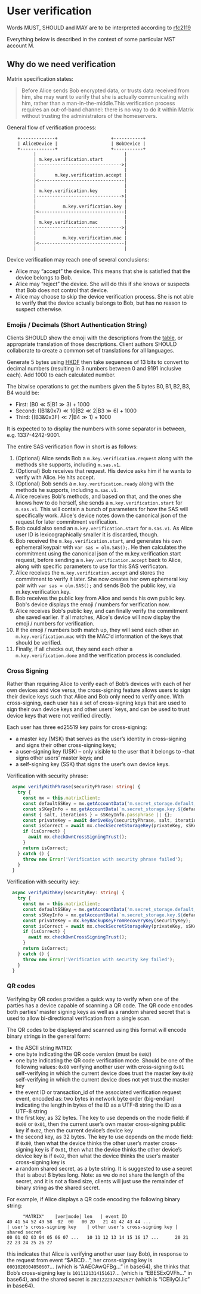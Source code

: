# User verification

Words MUST, SHOULD and MAY are to be interpreted according to [rfc2119](https://datatracker.ietf.org/doc/html/rfc2119)

Everything below is described in the context of some particular MST account M.

## Why do we need verification
Matrix specification states:
> Before Alice sends Bob encrypted data, or trusts data received from him, she may want to verify that she is actually communicating with him, rather than a man-in-the-middle.This verification process requires an out-of-band channel: there is no way to do it within Matrix without trusting the administrators of the homeservers.

General flow of verification process: 
```
    +-------------+                    +-----------+
    | AliceDevice |                    | BobDevice |
    +-------------+                    +-----------+
          |                                 |
          | m.key.verification.start        |
          |-------------------------------->|
          |                                 |
          |       m.key.verification.accept |
          |<--------------------------------|
          |                                 |
          | m.key.verification.key          |
          |-------------------------------->|
          |                                 |
          |          m.key.verification.key |
          |<--------------------------------|
          |                                 |
          | m.key.verification.mac          |
          |-------------------------------->|
          |                                 |
          |          m.key.verification.mac |
          |<--------------------------------|
          |                                 |
```

Device verification may reach one of several conclusions:
- Alice may “accept” the device. This means that she is satisfied that the device belongs to Bob.
- Alice may “reject” the device. She will do this if she knows or suspects that Bob does not control that device.
- Alice may choose to skip the device verification process. She is not able to verify that the device actually belongs to Bob, but has no reason to suspect otherwise.

### Emojis / Decimals (Short Authentication String)
Clients SHOULD show the emoji with the descriptions from the [table](https://spec.matrix.org/v1.3/client-server-api/#sas-method-emoji), or appropriate translation of those descriptions. Client authors SHOULD collaborate to create a common set of translations for all languages.

Generate 5 bytes using [HKDF](https://spec.matrix.org/v1.3/client-server-api/#hkdf-calculation) then take sequences of 13 bits to convert to decimal numbers (resulting in 3 numbers between 0 and 9191 inclusive each). Add 1000 to each calculated number.

The bitwise operations to get the numbers given the 5 bytes B0, B1, B2, B3, B4 would be:

- First: (B0 ≪ 5|B1 ≫ 3) + 1000
- Second: ((B1&0x7) ≪ 10|B2 ≪ 2|B3 ≫ 6) + 1000
- Third: ((B3&0x3F) ≪ 7|B4 ≫ 1) + 1000

It is expected to to display the numbers with some separator in between, e.g. 1337-4242-9001.

The entire SAS verification flow in short is as follows:

1. (Optional) Alice sends Bob a `m.key.verification.request` along with the methods she supports, including `m.sas.v1`.
2. (Optional) Bob receives that request. His device asks him if he wants to verify with Alice. He hits accept.
3. (Optional) Bob sends a `m.key.verification.ready` along with the methods he supports, including `m.sas.v1`.
4. Alice receives Bob's methods, and based on that, and the ones she knows how to do herself, she sends a `m.key.verification.start` for `m.sas.v1`. This will contain a bunch of parameters for how the SAS will specifically work. Alice's device notes down the canonical json of the request for later commitment verification.
5. Bob could also send an `m.key.verification.start` for `m.sas.v1`. As Alice user ID is lexicographically smaller it is discarded, though.
6. Bob received the `m.key.verification.start`, and generates his own ephemeral keypair with `var sas = olm.SAS();`. He then calculates the commitment using the canonical json of the m.key.verification.start request, before sending a `m.key.verification.accept` back to Alice, along with specific parameters to use for this SAS verificaton.
7. Alice receives the `m.key.verification.accept` and stores the commitment to verify it later. She now creates her own ephemeral key pair with `var sas = olm.SAS();` and sends Bob the public key, via m.key.verification.key.
8. Bob receives the public key from Alice and sends his own public key. Bob's device displays the emoji / numbers for verification now.
9. Alice receives Bob's public key, and can finally verify the commitment she saved earlier. If all matches, Alice's device will now display the emoji / numbers for verification.
10. If the emoji / numbers both match up, they will send each other an `m.key.verification.mac` with the MAC'd information of the keys that should be verified.
11. Finally, if all checks out, they send each other a `m.key.verification.done` and the verification process is concluded.

### Cross Signing
Rather than requiring Alice to verify each of Bob’s devices with each of her own devices and vice versa, the cross-signing feature allows users to sign their device keys such that Alice and Bob only need to verify once. With cross-signing, each user has a set of cross-signing keys that are used to sign their own device keys and other users’ keys, and can be used to trust device keys that were not verified directly.

Each user has three ed25519 key pairs for cross-signing:
- a master key (MSK) that serves as the user’s identity in cross-signing and signs their other cross-signing keys;
- a user-signing key (USK) – only visible to the user that it belongs to –that signs other users’ master keys; and
- a self-signing key (SSK) that signs the user’s own device keys.

Verification with security phrase:
```typescript
  async verifyWithPhrase(securityPhrase: string) {
    try {
      const mx = this.matrixClient;
      const defaultSSKey = mx.getAccountData('m.secret_storage.default_key').getContent().key;
      const sSKeyInfo = mx.getAccountData(`m.secret_storage.key.${defaultSSKey}`).getContent<ISecretStorageKeyInfo>();
      const { salt, iterations } = sSKeyInfo.passphrase || {};
      const privateKey = await deriveKey(securityPhrase, salt, iterations);
      const isCorrect = await mx.checkSecretStorageKey(privateKey, sSKeyInfo);
      if (isCorrect) {
        await mx.checkOwnCrossSigningTrust();
      }
      return isCorrect;
    } catch () {
      throw new Error('Verification with security phrase failed');
    }
  }
```

Verification with security key:
```typescript
  async verifyWithKey(securityKey: string) {
    try {
      const mx = this.matrixClient;
      const defaultSSKey = mx.getAccountData('m.secret_storage.default_key').getContent().key;
      const sSKeyInfo = mx.getAccountData(`m.secret_storage.key.${defaultSSKey}`).getContent<ISecretStorageKeyInfo>();
      const privateKey = mx.keyBackupKeyFromRecoveryKey(securityKey);
      const isCorrect = await mx.checkSecretStorageKey(privateKey, sSKeyInfo);
      if (isCorrect) {
        await mx.checkOwnCrossSigningTrust();
      }
      return isCorrect;
    } catch () {
      throw new Error('Verification with security key failed');
    }
  }
```

### QR codes
Verifying by QR codes provides a quick way to verify when one of the parties has a device capable of scanning a QR code. The QR code encodes both parties' master signing keys as well as a random shared secret that is used to allow bi-directional verification from a single scan.

The QR codes to be displayed and scanned using this format will encode binary strings in the general form:

- the ASCII string `MATRIX`
- one byte indicating the QR code version (must be `0x02`)
- one byte indicating the QR code verification mode. Should be one of the following values:
`0x00` verifying another user with cross-signing
`0x01` self-verifying in which the current device does trust the master key
`0x02` self-verifying in which the current device does not yet trust the master key
- the event ID or transaction_id of the associated verification request event, encoded as:
two bytes in network byte order (big-endian) indicating the length in bytes of the ID as a UTF-8 string
the ID as a UTF-8 string
- the first key, as 32 bytes. The key to use depends on the mode field:
if `0x00` or `0x01`, then the current user’s own master cross-signing public key
if `0x02`, then the current device’s device key
- the second key, as 32 bytes. The key to use depends on the mode field:
if `0x00`, then what the device thinks the other user’s master cross-signing key is
if `0x01`, then what the device thinks the other device’s device key is
if `0x02`, then what the device thinks the user’s master cross-signing key is
- a random shared secret, as a byte string. It is suggested to use a secret that is about 8 bytes long. Note: as we do not share the length of the secret, and it is not a fixed size, clients will just use the remainder of binary string as the shared secret.

For example, if Alice displays a QR code encoding the following binary string:
```
      "MATRIX"    |ver|mode| len   | event ID
4D 41 54 52 49 58  02  00   00 2D   21 41 42 43 44 ...
| user's cross-signing key    | other user's cross-signing key | shared secret
00 01 02 03 04 05 06 07 ...   10 11 12 13 14 15 16 17 ...      20 21 22 23 24 25 26 27
```
this indicates that Alice is verifying another user (say Bob), in response to the request from event “$ABCD…”, her cross-signing key is `0001020304050607`... (which is “AAECAwQFBg…” in base64), she thinks that Bob’s cross-signing key is `1011121314151617`... (which is “EBESExQVFh…” in base64), and the shared secret is `2021222324252627` (which is “ICEiIyQlJic” in base64).
